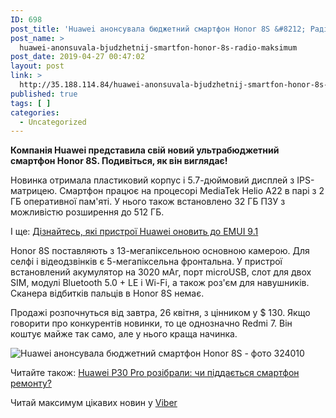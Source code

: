 ```yaml
---
ID: 698
post_title: 'Huawei анонсувала бюджетний смартфон Honor 8S &#8212; Радіо МАКСИМУМ'
post_name: >
  huawei-anonsuvala-bjudzhetnij-smartfon-honor-8s-radio-maksimum
post_date: 2019-04-27 00:47:02
layout: post
link: >
  http://35.188.114.84/huawei-anonsuvala-bjudzhetnij-smartfon-honor-8s-radio-maksimum/
published: true
tags: [ ]
categories:
  - Uncategorized
---
```

 <p class="subtitle"><strong>Компанія Huawei представила свій новий ультрабюджетний смартфон Honor 8S. Подивіться, як він виглядає!</strong></p>
<p>Новинка отримала пластиковий корпус і 5.7-дюймовий дисплей з IPS-матрицею. Смартфон працює на процесорі MediaTek Helio A22 в парі з 2 ГБ оперативної пам'яті. У нього також встановлено 32 ГБ ПЗУ з можливістю розширення до 512 ГБ.</p>
<p class="read-also">І ще: <a data-url="https://maximum.fm/diznajtes-yaki-pristroyi-huawei-onovit-do-emui-91_n159163" class="ajaxLink" href="https://maximum.fm/diznajtes-yaki-pristroyi-huawei-onovit-do-emui-91_n159163">Дізнайтесь, які пристрої Huawei оновить до EMUI 9.1</a></p>
<p>Honor 8S поставляють з 13-мегапіксельною основною камерою. Для селфі і відеодзвінків є 5-мегапіксельна фронтальна. У пристрої встановлений акумулятор на 3020 мАг, порт microUSB, слот для двох SIM, модулі Bluetooth 5.0 + LE і Wi-Fi, а також роз'єм для навушників. Сканера відбитків пальців в Honor 8S немає.</p>
<p>Продажі розпочнуться від завтра, 26 квітня, з цінником у $ 130. Якщо говорити про конкурентів новинки, то це однозначно Redmi 7. Він коштує майже так само, але у нього краща начинка.</p>
<div class="news-photo"><img alt="Huawei анонсувала бюджетний смартфон Honor 8S - фото 324010" media-alt="324010" title="Huawei анонсувала бюджетний смартфон Honor 8S - 324010" src="https://maximum.fm/uploads/640w_DIR/media_news/2019/04/5cc1d541d9a46801757945.jpg" data-ratio="0.36"></div>
<p class="read-also">Читайте також: <a data-url="https://maximum.fm/huawei-p30-pro-rozibrali-chi-piddayetsya-smartfon-remontu_n158787" class="ajaxLink" href="https://maximum.fm/huawei-p30-pro-rozibrali-chi-piddayetsya-smartfon-remontu_n158787">Huawei P30 Pro розібрали: чи піддається смартфон ремонту?</a></p> <div class="follow-us-under-news" readability="6.4354838709677">Читай максимум цікавих новин у <a href="https://viber.com/maximumfmua/" target="_blank" rel="noopener noreferrer">Viber</a></div> 